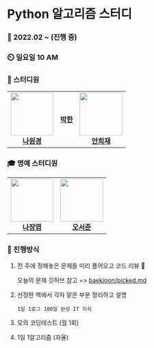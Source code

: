 # Python 알고리즘 스터디

### :star2: 2022.02 ~ (진행 중)

### :timer_clock: 일요일 10 AM

### :book: 스터디원

<table>
  <tr>
   <td align="center">
    <a href="https://github.com/hitriee"><img src="" width="100px;" alt=""/>
    <br /><b>나원경<b/></a><br>
    </td>
   <td align="center"><a href="https://github.com/Hanpark04"><img src="" alt=""/>
   <br /><b>박한</b><br></a></td>
   <td align="center"><a href="https://github.com/marioahn"><img src="" width="100px;" alt=""/>
   <br /><b>안희재</b><br></a></td>
  </tr>
</table>

### :mortar_board: 명예 스터디원

<table>
  <tr>
   <td align="center"><a href="https://github.com/kaydenna92"><img src="" width="100px;" alt=""/>
   <br /><b>나장엽</b><br></a></td>
   <td align="center"><a href="https://github.com/seojun6"><img src="" width="100px;" alt=""/>
   <br /><b>오서준</b><br></a></td>
  </tr>
</table>

### :gun: 진행방식

1. 전 주에 정해놓은 문제들 미리 풀어오고 코드 리뷰 🌱

   오늘의 문제 깃허브 참고 => [baekjoon/picked.md](https://github.com/tony9402/baekjoon/blob/main/picked.md)
2. 선정한 책에서 각자 맡은 부분 정리하고 설명
   ```
   1일 1로그 100일 완성 IT 지식
   ```
3. 모의 코딩테스트 (월 1회)
4. 1일 1알고리즘 (자율)
